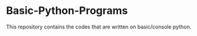 # Basic-Python-Programs
This repository contains the codes that are written on basic/console python.
